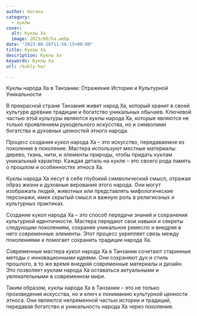 ```yaml
---
author: morava
category:
  - куклы
cover:
  alt: Куклы Ха
  image: 2023/08/ha.webp
date: "2023-08-26T11:56:15+00:00"
title: Куклы Ха
description: Куклы Ха
keywords: Куклы Ха
url: /kukly-ha/

---
```

Куклы народа Ха в Танзании: Отражение Истории и Культурной Уникальности

В прекрасной стране Танзания живет народ Ха, который хранит в своей культуре древние традиции и богатство уникальных обычаев. Ключевой частью этой культуры являются куклы народа Ха, которые являются не только проявлением рукодельного искусства, но и символами богатства и духовных ценностей этного народа.

Процесс создания кукол народа Ха – это искусство, передаваемое из поколения в поколение. Мастера используют местные материалы: дерево, ткань, нити, и элементы природы, чтобы придать куклам уникальный характер. Каждая деталь на кукле – это своего рода память о прошлом и особенностях этноса Ха.

Куклы народа Ха несут в себе глубокий символический смысл, отражая образ жизни и духовные верования этого народа. Они могут изображать людей, животных или представлять мифологические персонажи, имея скрытый смысл и важную роль в религиозных и культурных практиках.

Создание кукол народа Ха – это способ передачи знаний и сохранения культурной идентичности. Мастера передают свои навыки и секреты следующим поколениям, сохраняя уникальное ремесло и внедряя в него современные элементы. Этот процесс укрепляет связь между поколениями и помогает сохранить традиции народа Ха.

Современные мастера кукол народа Ха в Танзании сочетают старинные методы с инновационными идеями. Они сохраняют дух и стиль прошлого, в то же время внедряя современные материалы и дизайн. Это позволяет куклам народа Ха оставаться актуальными и увлекательными в современном мире.

Таким образом, куклы народа Ха в Танзании – это не только произведения искусства, но и ключ к пониманию культурной ценности этноса. Они являются непременной частью истории и традиций, передавая богатство и уникальность народа Ха через поколения.
